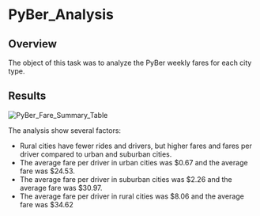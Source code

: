 # PyBer_Analysis

## Overview
The object of this task was to analyze the PyBer weekly fares for each city type.

## Results
![PyBer_Fare_Summary_Table](https://user-images.githubusercontent.com/106352711/177883743-0bb30c55-6cb0-4971-b5c5-3a7294ec8383.png)

The analysis show several factors:
* Rural cities have fewer rides and drivers, but higher fares and fares per driver compared to urban and suburban cities.
* The average fare per driver in urban cities was $0.67 and the average fare was $24.53.
* The average fare per driver in suburban cities was $2.26 and the average fare was $30.97.
* The average fare per driver in rural cities was $8.06 and the average fare was $34.62


